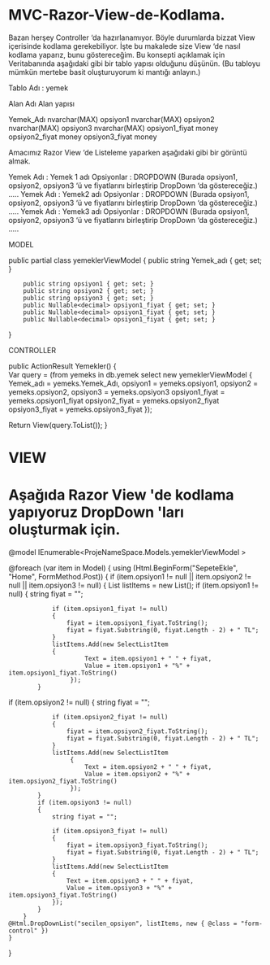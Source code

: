 MVC-Razor-View-de-Kodlama.
==========================
Bazan herşey Controller ‘da hazırlanamıyor. Böyle durumlarda bizzat View içerisinde kodlama gerekebiliyor. İşte bu makalede size View ‘de nasıl kodlama yaparız, bunu göstereceğim.
Bu konsepti açıklamak için Veritabanında aşağıdaki gibi bir tablo yapısı olduğunu düşünün. (Bu tabloyu mümkün mertebe basit oluşturuyorum ki mantığı anlayın.)

Tablo Adı : yemek

Alan Adı	      Alan yapısı

Yemek_Adı       nvarchar(MAX)
opsiyon1        nvarchar(MAX)
opsiyon2        nvarchar(MAX)
opsiyon3        nvarchar(MAX)
opsiyon1_fiyat  money
opsiyon2_fiyat  money
opsiyon3_fiyat  money

Amacımız Razor View ‘de  Listeleme yaparken aşağıdaki gibi bir görüntü almak.

Yemek Adı :  Yemek 1 adı
Opsiyonlar : DROPDOWN (Burada opsiyon1, opsiyon2, opsiyon3 ‘ü ve fiyatlarını birleştirip DropDown ‘da göstereceğiz.)
.....
Yemek Adı :  Yemek2 adı
Opsiyonlar : DROPDOWN (Burada opsiyon1, opsiyon2, opsiyon3 ‘ü ve fiyatlarını birleştirip DropDown ‘da göstereceğiz.)
.....
Yemek Adı :  Yemek3 adı
Opsiyonlar : DROPDOWN (Burada opsiyon1, opsiyon2, opsiyon3 ‘ü ve fiyatlarını birleştirip DropDown ‘da göstereceğiz.)
.....

MODEL

public partial class yemeklerViewModel
{
        public string Yemek_adı { get; set; }

        public string opsiyon1 { get; set; }
        public string opsiyon2 { get; set; }
        public string opsiyon3 { get; set; }
        public Nullable<decimal> opsiyon1_fiyat { get; set; }
        public Nullable<decimal> opsiyon1_fiyat { get; set; }
        public Nullable<decimal> opsiyon1_fiyat { get; set; }
}

CONTROLLER

public ActionResult Yemekler()
{        
Var query = (from yemeks in db.yemek
select new yemeklerViewModel
{ 
Yemek_adı = yemeks.Yemek_Adı,
opsiyon1 = yemeks.opsiyon1,
opsiyon2 = yemeks.opsiyon2,
opsiyon3 = yemeks.opsiyon3
opsiyon1_fiyat = yemeks.opsiyon1_fiyat
opsiyon2_fiyat = yemeks.opsiyon2_fiyat
opsiyon3_fiyat = yemeks.opsiyon3_fiyat
});

Return View(query.ToList());
}



VIEW
=====
Aşağıda  Razor View 'de kodlama yapıyoruz DropDown 'ları oluşturmak için.
=====
@model IEnumerable<ProjeNameSpace.Models.yemeklerViewModel >

@foreach (var item in Model)
{
   using (Html.BeginForm("SepeteEkle", "Home", FormMethod.Post))
    {
  if (item.opsiyon1 != null || item.opsiyon2 != null || item.opsiyon3 != null)
        {
            List<SelectListItem> listItems = new List<SelectListItem>();
            if (item.opsiyon1 != null)
            {
                string fiyat = "";

                if (item.opsiyon1_fiyat != null)
                {
                    fiyat = item.opsiyon1_fiyat.ToString();
                    fiyat = fiyat.Substring(0, fiyat.Length - 2) + " TL";
                }
                listItems.Add(new SelectListItem
                {
                         Text = item.opsiyon1 + " " + fiyat,
                         Value = item.opsiyon1 + "%" + item.opsiyon1_fiyat.ToString()
                     });
            }
   if (item.opsiyon2 != null)
            {
                string fiyat = "";

                if (item.opsiyon2_fiyat != null)
                {
                    fiyat = item.opsiyon2_fiyat.ToString();
                    fiyat = fiyat.Substring(0, fiyat.Length - 2) + " TL";
                }
                listItems.Add(new SelectListItem
                     {
                         Text = item.opsiyon2 + " " + fiyat,
                         Value = item.opsiyon2 + "%" + item.opsiyon2_fiyat.ToString()
                     });
            }
            if (item.opsiyon3 != null)
            {
                string fiyat = "";

                if (item.opsiyon3_fiyat != null)
                {
                    fiyat = item.opsiyon3_fiyat.ToString();
                    fiyat = fiyat.Substring(0, fiyat.Length - 2) + " TL";
                }
                listItems.Add(new SelectListItem
                {
                    Text = item.opsiyon3 + " " + fiyat,
                    Value = item.opsiyon3 + "%" + item.opsiyon3_fiyat.ToString()
                });
            }
        }
    @Html.DropDownList("secilen_opsiyon", listItems, new { @class = "form-control" })
    }
}

